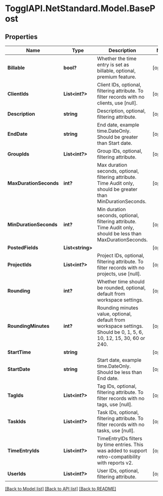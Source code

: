 # TogglAPI.NetStandard.Model.BasePost
## Properties

Name | Type | Description | Notes
------------ | ------------- | ------------- | -------------
**Billable** | **bool?** | Whether the time entry is set as billable, optional, premium feature. | [optional] 
**ClientIds** | **List&lt;int?&gt;** | Client IDs, optional, filtering attribute. To filter records with no clients, use [null]. | [optional] 
**Description** | **string** | Description, optional, filtering attribute. | [optional] 
**EndDate** | **string** | End date, example time.DateOnly. Should be greater than Start date. | [optional] 
**GroupIds** | **List&lt;int?&gt;** | Group IDs, optional, filtering attribute. | [optional] 
**MaxDurationSeconds** | **int?** | Max duration seconds, optional, filtering attribute. Time Audit only, should be greater than MinDurationSeconds. | [optional] 
**MinDurationSeconds** | **int?** | Min duration seconds, optional, filtering attribute. Time Audit only, should be less than MaxDurationSeconds. | [optional] 
**PostedFields** | **List&lt;string&gt;** |  | [optional] 
**ProjectIds** | **List&lt;int?&gt;** | Project IDs, optional, filtering attribute. To filter records with no projects, use [null]. | [optional] 
**Rounding** | **int?** | Whether time should be rounded, optional, default from workspace settings. | [optional] 
**RoundingMinutes** | **int?** | Rounding minutes value, optional, default from workspace settings. Should be 0, 1, 5, 6, 10, 12, 15, 30, 60 or 240. | [optional] 
**StartTime** | **string** |  | [optional] 
**StartDate** | **string** | Start date, example time.DateOnly. Should be less than End date. | [optional] 
**TagIds** | **List&lt;int?&gt;** | Tag IDs, optional, filtering attribute. To filter records with no tags, use [null]. | [optional] 
**TaskIds** | **List&lt;int?&gt;** | Task IDs, optional, filtering attribute. To filter records with no tasks, use [null]. | [optional] 
**TimeEntryIds** | **List&lt;int?&gt;** | TimeEntryIDs filters by time entries. This was added to support retro-compatibility with reports v2. | [optional] 
**UserIds** | **List&lt;int?&gt;** | User IDs, optional, filtering attribute. | [optional] 

[[Back to Model list]](../README.md#documentation-for-models) [[Back to API list]](../README.md#documentation-for-api-endpoints) [[Back to README]](../README.md)

